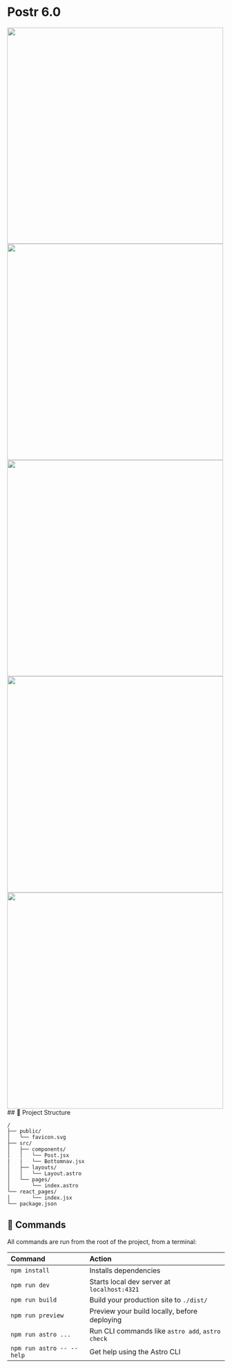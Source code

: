# Postr 6.0

 <div style="dispay:flex; flex-direction:row; gap:5px">
 <img src="https://github.com/Postr-Inc/Postr-Pwa/assets/65188863/f018bca0-766e-4e56-8d85-eb687f7d215e" width="500px"> 
 <img src="https://github.com/Postr-Inc/Postr-Pwa/assets/65188863/358cfe77-e0de-42a7-ba8c-f838568a87c7" width="500px"> 
 <img src="https://github.com/Postr-Inc/Postr-Pwa/assets/65188863/358cfe77-e0de-42a7-ba8c-f838568a87c7" width="500px"> 
 <img src="https://github.com/Postr-Inc/Postr-Pwa/assets/65188863/079fcbea-47b3-48dc-a4ca-005213d2905a" width="500px"> 
 <img src="https://github.com/Postr-Inc/Postr-Pwa/assets/65188863/b65159c5-c377-4a47-b3a0-6b9c0087f533" width="500px"> 
 </div>
## 🚀 Project Structure


```
/
├── public/
│   └── favicon.svg
├── src/
│   ├── components/
│   │   └── Post.jsx
|   |   └── Bottomnav.jsx
│   ├── layouts/
│   │   └── Layout.astro
│   └── pages/
│       └── index.astro
└── react_pages/
│       └── index.jsx
└── package.json
```

## 🧞 Commands

All commands are run from the root of the project, from a terminal:

| Command                   | Action                                           |
| :------------------------ | :----------------------------------------------- |
| `npm install`             | Installs dependencies                            |
| `npm run dev`             | Starts local dev server at `localhost:4321`      |
| `npm run build`           | Build your production site to `./dist/`          |
| `npm run preview`         | Preview your build locally, before deploying     |
| `npm run astro ...`       | Run CLI commands like `astro add`, `astro check` |
| `npm run astro -- --help` | Get help using the Astro CLI                     |
